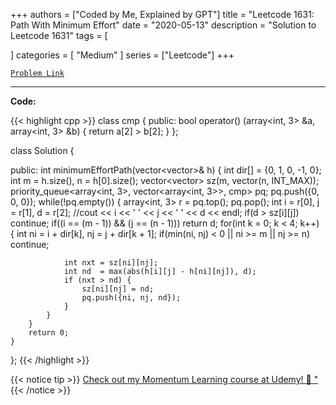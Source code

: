 
+++
authors = ["Coded by Me, Explained by GPT"]
title = "Leetcode 1631: Path With Minimum Effort"
date = "2020-05-13"
description = "Solution to Leetcode 1631"
tags = [
    
]
categories = [
    "Medium"
]
series = ["Leetcode"]
+++



[`Problem Link`](https://leetcode.com/problems/path-with-minimum-effort/description/)

---

**Code:**

{{< highlight cpp >}}
class cmp {
public:
    bool operator() (array<int, 3> &a, array<int, 3> &b) {
        return a[2] > b[2];
    }
};

class Solution {
    
public:
    int minimumEffortPath(vector<vector<int>>& h) {
        int dir[] = {0, 1, 0, -1, 0};
        int m = h.size(), n = h[0].size();
        vector<vector<int>> sz(m, vector<int>(n, INT_MAX));
        priority_queue<array<int, 3>, vector<array<int, 3>>, cmp> pq;
        pq.push({0, 0, 0});
        while(!pq.empty()) {
            array<int, 3> r = pq.top();
            pq.pop();
            int i = r[0], j = r[1], d = r[2];
            //cout << i << ' ' << j << ' ' << d << endl;
            if(d > sz[i][j]) continue;
            if((i == (m - 1)) && (j == (n - 1))) return d;
            for(int k = 0; k < 4; k++) {
                int ni = i + dir[k], nj = j + dir[k + 1];
                if(min(ni, nj) < 0 || ni >= m || nj >= n) continue;

                int nxt = sz[ni][nj];
                int nd  = max(abs(h[i][j] - h[ni][nj]), d);
                if (nxt > nd) {
                    sz[ni][nj] = nd;
                    pq.push({ni, nj, nd});
                }
            }
        }
        return 0;
    }
};
{{< /highlight >}}



{{< notice tip >}}
[Check out my Momentum Learning course at Udemy! 🚀 "](https://www.udemy.com/course/blind-75-the-data-structures-and-algorithms-essentials/)
{{< /notice >}}

